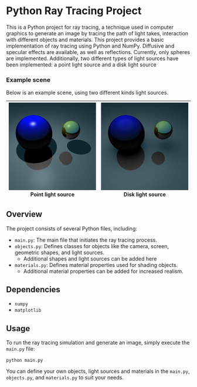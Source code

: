 # Python Ray Tracing Project

This is a Python project for ray tracing, a technique used in computer graphics to generate an image by tracing the path of light takes, interaction with different objects and materials. This project provides a basic implementation of ray tracing using Python and NumPy. Diffusive and specular effects are available, as well as reflections. Currently, only spheres are implemented. Additionally, two different types of light sources have been implemented: a point light source and a disk light source


### Example scene
Below is an example scene, using two different kinds light sources.

| ![Point light](Images/point_reflections.png) Point light source | ![Disk light](Images/disk_reflections.png) Disk light source |
|:---------------------------------------------------------------:|:------------------------------------------------------------:|


## Overview

The project consists of several Python files, including:

- `main.py`: The main file that initiates the ray tracing process.
- `objects.py`: Defines classes for objects like the camera, screen, geometric shapes, and light sources.
  - Additional shapes and light sources can be added here
- `materials.py`: Defines material properties used for shading objects.
  - Additional material properties can be added for increased realism.

## Dependencies
- `numpy`
- `matplotlib`

## Usage

To run the ray tracing simulation and generate an image, simply execute the `main.py` file:

```
python main.py
```

You can define your own objects, light sources and materials in the `main.py`, `objects.py`, and `materials.py` to suit your needs.

